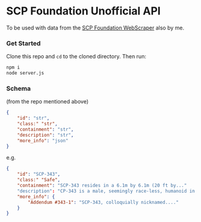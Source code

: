 # SCP Foundation Unofficial API
To be used with data from the [SCP Foundation WebScraper](https://github.com/rakhadjo/scp-scraper) also by me.

### Get Started
Clone this repo and `cd` to the cloned directory. Then run:
```sh
npm i
node server.js
```

### Schema 
(from the repo mentioned above)
```json
{
    "id": "str",
    "class:" "str",
    "containment": "str",
    "description": "str",
    "more_info": "json"
}
```
e.g.
```json
{
    "id": "SCP-343",
    "class:" "Safe",
    "containment": "SCP-343 resides in a 6.1m by 6.1m (20 ft by..."
    "description": "CP-343 is a male, seemingly race-less, humanoid in...",
    "more_info": {
        "Addendum #343-1": "SCP-343, colloquially nicknamed...."
    }
}
```
